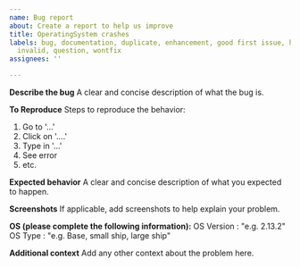 ```yaml
---
name: Bug report
about: Create a report to help us improve
title: OperatingSystem crashes
labels: bug, documentation, duplicate, enhancement, good first issue, help wanted,
  invalid, question, wontfix
assignees: ''

---
```


**Describe the bug**
A clear and concise description of what the bug is.

**To Reproduce**
Steps to reproduce the behavior:
1. Go to '...'
2. Click on '....'
3. Type in '...'
4. See error
5. etc.

**Expected behavior**
A clear and concise description of what you expected to happen.

**Screenshots**
If applicable, add screenshots to help explain your problem.

**OS (please complete the following information):**
OS Version : "e.g. 2.13.2"
OS Type : "e.g. Base, small ship, large ship"


**Additional context**
Add any other context about the problem here.
